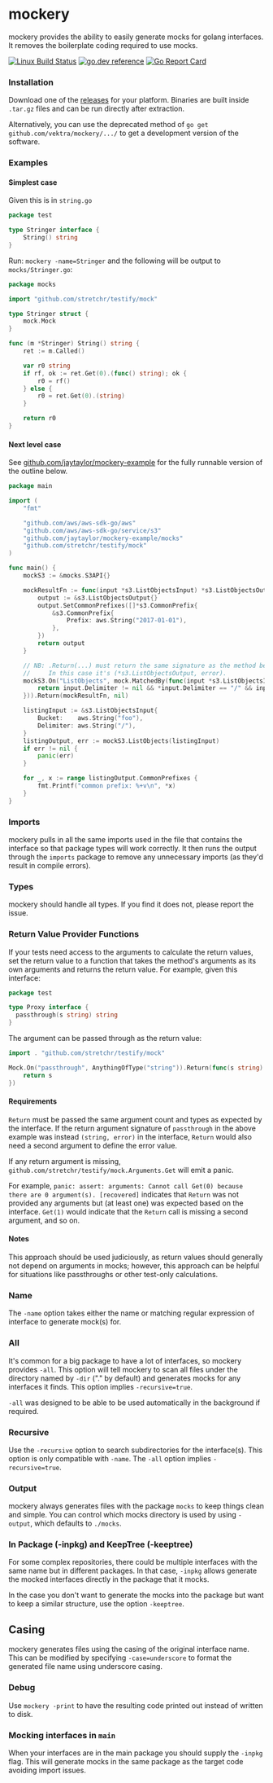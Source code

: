 mockery
=======

mockery provides the ability to easily generate mocks for golang interfaces. It removes
the boilerplate coding required to use mocks.

[![Linux Build Status](https://travis-ci.org/vektra/mockery.svg?branch=master)](https://travis-ci.org/vektra/mockery) [![go.dev reference](https://img.shields.io/badge/go.dev-reference-007d9c?logo=go&logoColor=white&style=flat-square)](https://pkg.go.dev/github.com/vektra/mockery/mockery?tab=doc) [![Go Report Card](https://goreportcard.com/badge/github.com/vektra/mockery)](https://goreportcard.com/report/github.com/vektra/mockery)

### Installation

Download one of the [releases](https://github.com/vektra/mockery/releases) for your platform. Binaries are built inside `.tar.gz` files and can be run directly after extraction.

Alternatively, you can use the deprecated method of `go get github.com/vektra/mockery/.../` to get a development version of the software.

### Examples

#### Simplest case

Given this is in `string.go`

```go
package test

type Stringer interface {
	String() string
}
```

Run: `mockery -name=Stringer` and the following will be output to `mocks/Stringer.go`:

```go
package mocks

import "github.com/stretchr/testify/mock"

type Stringer struct {
	mock.Mock
}

func (m *Stringer) String() string {
	ret := m.Called()

	var r0 string
	if rf, ok := ret.Get(0).(func() string); ok {
		r0 = rf()
	} else {
		r0 = ret.Get(0).(string)
	}

	return r0
}
```

#### Next level case

See [github.com/jaytaylor/mockery-example](https://github.com/jaytaylor/mockery-example)
for the fully runnable version of the outline below.

```go
package main

import (
	"fmt"

	"github.com/aws/aws-sdk-go/aws"
	"github.com/aws/aws-sdk-go/service/s3"
	"github.com/jaytaylor/mockery-example/mocks"
	"github.com/stretchr/testify/mock"
)

func main() {
	mockS3 := &mocks.S3API{}

	mockResultFn := func(input *s3.ListObjectsInput) *s3.ListObjectsOutput {
		output := &s3.ListObjectsOutput{}
		output.SetCommonPrefixes([]*s3.CommonPrefix{
			&s3.CommonPrefix{
				Prefix: aws.String("2017-01-01"),
			},
		})
		return output
	}

	// NB: .Return(...) must return the same signature as the method being mocked.
	//     In this case it's (*s3.ListObjectsOutput, error).
	mockS3.On("ListObjects", mock.MatchedBy(func(input *s3.ListObjectsInput) bool {
		return input.Delimiter != nil && *input.Delimiter == "/" && input.Prefix == nil
	})).Return(mockResultFn, nil)

	listingInput := &s3.ListObjectsInput{
		Bucket:    aws.String("foo"),
		Delimiter: aws.String("/"),
	}
	listingOutput, err := mockS3.ListObjects(listingInput)
	if err != nil {
		panic(err)
	}

	for _, x := range listingOutput.CommonPrefixes {
		fmt.Printf("common prefix: %+v\n", *x)
	}
}
```

### Imports

mockery pulls in all the same imports used in the file that contains the interface so
that package types will work correctly. It then runs the output through the `imports`
package to remove any unnecessary imports (as they'd result in compile errors).

### Types

mockery should handle all types. If you find it does not, please report the issue.

### Return Value Provider Functions

If your tests need access to the arguments to calculate the return values,
set the return value to a function that takes the method's arguments as its own
arguments and returns the return value. For example, given this interface:

```go
package test

type Proxy interface {
  passthrough(s string) string
}
```

The argument can be passed through as the return value:

```go
import . "github.com/stretchr/testify/mock"

Mock.On("passthrough", AnythingOfType("string")).Return(func(s string) string {
    return s
})
```

#### Requirements

`Return` must be passed the same argument count and types as expected by the interface. If the return argument signature of `passthrough` in the above example was instead `(string, error)` in the interface, `Return` would also need a second argument to define the error value.

If any return argument is missing, `github.com/stretchr/testify/mock.Arguments.Get` will emit a panic.

For example, `panic: assert: arguments: Cannot call Get(0) because there are 0 argument(s). [recovered]` indicates that `Return` was not provided any arguments but (at least one) was expected based on the interface. `Get(1)` would indicate that the `Return` call is missing a second argument, and so on.

#### Notes

This approach should be used judiciously, as return values should generally
not depend on arguments in mocks; however, this approach can be helpful for
situations like passthroughs or other test-only calculations.

### Name

The `-name` option takes either the name or matching regular expression of interface to generate mock(s) for.

### All

It's common for a big package to have a lot of interfaces, so mockery provides `-all`.
This option will tell mockery to scan all files under the directory named by `-dir` ("." by default)
and generates mocks for any interfaces it finds. This option implies `-recursive=true`.

`-all` was designed to be able to be used automatically in the background if required.

### Recursive

Use the `-recursive` option to search subdirectories for the interface(s).
This option is only compatible with `-name`. The `-all` option implies `-recursive=true`.

### Output

mockery always generates files with the package `mocks` to keep things clean and simple.
You can control which mocks directory is used by using `-output`, which defaults to `./mocks`.

### In Package (-inpkg) and KeepTree (-keeptree)

For some complex repositories, there could be multiple interfaces with the same name but in different packages. In that case, `-inpkg` allows generate the mocked interfaces directly in the package that it mocks.

In the case you don't want to generate the mocks into the package but want to keep a similar structure, use the option `-keeptree`.

## Casing

mockery generates files using the casing of the original interface name.  This
can be modified by specifying `-case=underscore` to format the generated file
name using underscore casing.

### Debug

Use `mockery -print` to have the resulting code printed out instead of written to disk.

### Mocking interfaces in `main`

When your interfaces are in the main package you should supply the `-inpkg` flag.
This will generate mocks in the same package as the target code avoiding import issues.
